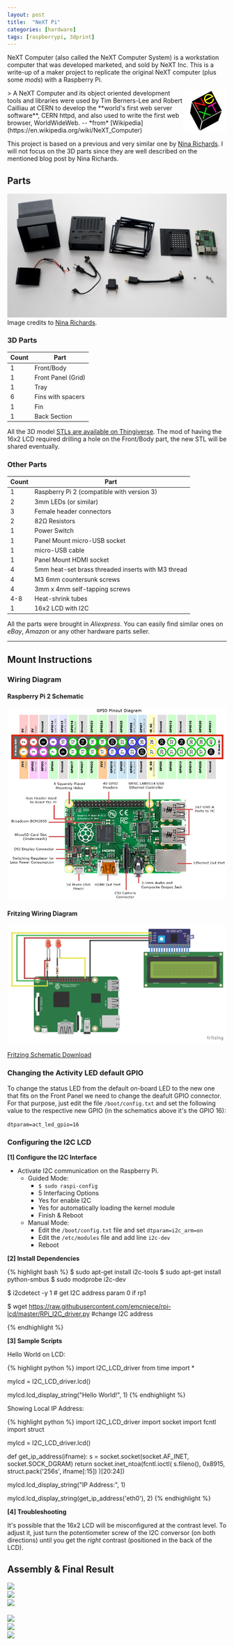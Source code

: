 ```yaml
---
layout: post
title:  "NeXT Pi"
categories: [hardware]
tags: [raspberrypi, 3dprint]
---
```


NeXT Computer (also called the NeXT Computer System) is a workstation computer that was developed marketed, and sold by NeXT Inc. This is a write-up of a maker project to replicate the original NeXT computer (plus some *mods*) with a Raspberry Pi.
<!--more-->

<img src="/images/nextpi/nextlogo.png" style="width:100px" align="right">
> A NeXT Computer and its object oriented development tools and libraries were used by Tim Berners-Lee and Robert Cailliau at CERN to develop the **world's first web server software**, CERN httpd, and also used to write the first web browser, WorldWideWeb. -- *from* [Wikipedia](https://en.wikipedia.org/wiki/NeXT_Computer)

This project is based on a previous and very similar one by [Nina Richards](http://www.ninamakes.co.uk/builds/next-computer-replica-raspberry-pi-case/). I will not focus on the 3D parts since they are well described on the mentioned blog post by Nina Richards. 

## Parts

![Parts overview](/images/nextpi/parts.jpg)
Image credits to [Nina Richards](http://www.ninamakes.co.uk/builds/next-computer-replica-raspberry-pi-case/).

### 3D Parts

Count | Part
------|------
1     | Front/Body
1     | Front Panel (Grid)
1     | Tray
6     | Fins with spacers
1     | Fin
1     | Back Section

All the 3D model [STLs are available on Thingiverse](https://www.thingiverse.com/thing:2884543#files). The mod of having the 16x2 LCD required drilling a hole on the Front/Body part, the new STL will be shared eventually.

### Other Parts

Count | Part
------|------
1     | Raspberry Pi 2 (compatible with version 3)
2     | 3mm LEDs (or similar)
3     | Female header connectors
2     | 82Ω Resistors
1     | Power Switch
1     | Panel Mount micro-USB socket
1     | micro-USB cable
1     | Panel Mount HDMI socket
4     | 5mm heat-set brass threaded inserts with M3 thread
4     | M3 6mm countersunk screws
4     | 3mm x 4mm self-tapping screws
4-8   | Heat-shrink tubes
1     | 16x2 LCD with I2C

All the parts were brought in *Aliexpress*. You can easily find similar ones on *eBay*, *Amazon* or any other hardware parts seller.

---

## Mount Instructions

### Wiring Diagram

#### Raspberry Pi 2 Schematic

![Raspberry Pi 2](/images/nextpi/pi.jpg)

#### Fritzing Wiring Diagram

![Circuit](/images/nextpi/circuit.png)

[Fritzing Schematic Download](/images/nextpi/rpi.fzz)

### Changing the Activity LED default GPIO

To change the status LED from the default on-board LED to the new one that fits on the Front Panel we need to change the deafult GPIO connector. For that purpose, just edit the file ```/boot/config.txt``` and set the following value to the respective new GPIO (in the schematics above it's the GPIO 16):

``` dtparam=act_led_gpio=16 ```

### Configuring the I2C LCD

**[1] Configure the I2C Interface**

- Activate I2C communication on the Raspberry Pi.
    - Guided Mode: 
        - ```$ sudo raspi-config``` 
        - 5 Interfacing Options
        - Yes for enable I2C
        - Yes for automatically loading the kernel module
        - Finish & Reboot
    - Manual Mode:
        - Edit the ```/boot/config.txt``` file and set ```dtparam=i2c_arm=on```
        - Edit the ```/etc/modules``` file and add line ```i2c-dev```
        - Reboot

**[2] Install Dependencies**

{% highlight bash %} 
$ sudo apt-get install i2c-tools 
$ sudo apt-get install python-smbus
$ sudo modprobe i2c-dev

$ i2cdetect -y 1 # get I2C address param 0 if rp1

$ wget https://raw.githubusercontent.com/emcniece/rpi-lcd/master/RPi_I2C_driver.py #change I2C address

{% endhighlight %} 

**[3] Sample Scripts**

Hello World on LCD:

{% highlight python %} 
import I2C_LCD_driver
from time import *

mylcd = I2C_LCD_driver.lcd()

mylcd.lcd_display_string("Hello World!", 1)
{% endhighlight %} 

Showing Local IP Address:

{% highlight python %} 
import I2C_LCD_driver
import socket
import fcntl
import struct

mylcd = I2C_LCD_driver.lcd()

def get_ip_address(ifname):
    s = socket.socket(socket.AF_INET, socket.SOCK_DGRAM)
    return socket.inet_ntoa(fcntl.ioctl(
        s.fileno(),
        0x8915, 
        struct.pack('256s', ifname[:15])
    )[20:24])

mylcd.lcd_display_string("IP Address:", 1) 

mylcd.lcd_display_string(get_ip_address('eth0'), 2)
{% endhighlight %} 

**[4] Troubleshooting**

It's possible that the 16x2 LCD will be misconfigured at the contrast level. To adjust it, just turn the potentiometer screw of the I2C conversor (on both directions) until you get the *right* contrast (positioned in the back of the LCD).

## Assembly & Final Result

<div class="imgsdiv">

<div class="row">
  <div class="column">
    <img src="/images/nextpi/img_5.jpg">
  </div>
  <div class="column">
    <img src="/images/nextpi/img_3.jpg">
  </div>
  <div class="column">
    <img src="/images/nextpi/img_4.jpg">
  </div>
</div>
<br>
<div class="row">
  <div class="column">
    <img src="/images/nextpi/img_2.jpg">
  </div>
  <div class="column">
    <img src="/images/nextpi/img_6.jpg">
  </div>
  <div class="column">
    <img src="/images/nextpi/img_1.jpg">
  </div>
</div>

</div>